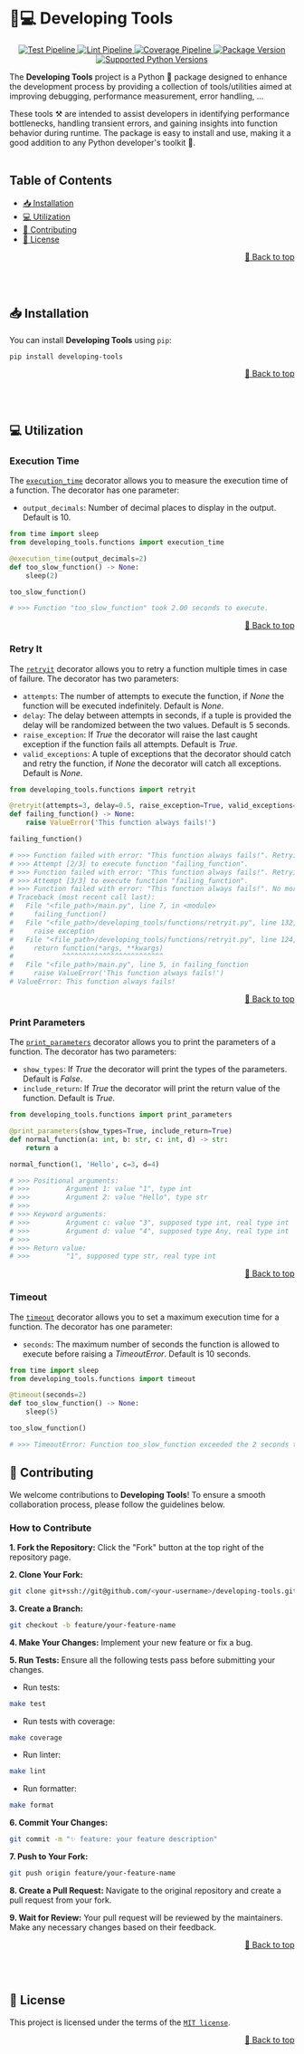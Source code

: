 <a name="readme-top"></a>

# 🐣💻 Developing Tools

<p align="center">
    <a href="https://github.com/adriamontoto/developing-tools/actions/workflows/test.yaml?event=push&branch=master" target="_blank">
        <img src="https://github.com/adriamontoto/developing-tools/actions/workflows/test.yaml/badge.svg?event=push&branch=master" alt="Test Pipeline">
    </a>
    <a href="https://github.com/adriamontoto/developing-tools/actions/workflows/lint.yaml?event=push&branch=master" target="_blank">
        <img src="https://github.com/adriamontoto/developing-tools/actions/workflows/lint.yaml/badge.svg?event=push&branch=master" alt="Lint Pipeline">
    </a>
        <a href="https://coverage-badge.samuelcolvin.workers.dev/redirect/adriamontoto/developing-tools" target="_blank">
        <img src="https://coverage-badge.samuelcolvin.workers.dev/adriamontoto/developing-tools.svg" alt="Coverage Pipeline">
    </a>
    <a href="https://pypi.org/project/developing-tools" target="_blank">
        <img src="https://img.shields.io/pypi/v/developing-tools?color=%2334D058&label=pypi%20package" alt="Package Version">
    </a>
    <a href="https://pypi.org/project/developing-tools/" target="_blank">
        <img src="https://img.shields.io/pypi/pyversions/developing-tools.svg?color=%2334D058" alt="Supported Python Versions">
    </a>
</p>

The **Developing Tools** project is a Python 🐍 package designed to enhance the development process by providing a collection of tools/utilities aimed at improving debugging, performance measurement, error handling, ...

These tools ⚒️ are intended to assist developers in identifying performance bottlenecks, handling transient errors, and gaining insights into function behavior during runtime. The package is easy to install and use, making it a good addition to any Python developer's toolkit 🚀.
<br><br>

## Table of Contents

- [📥 Installation](#installation)
- [💻 Utilization](#utilization)
- [🤝 Contributing](#contributing)
- [🔑 License](#license)

<p align="right">
    <a href="#readme-top">🔼 Back to top</a>
</p><br><br>

<a name="installation"></a>

## 📥 Installation

You can install **Developing Tools** using `pip`:

```bash
pip install developing-tools
```

<p align="right">
    <a href="#readme-top">🔼 Back to top</a>
</p><br><br>

<a name="utilization"></a>

## 💻 Utilization

### Execution Time

The [`execution_time`](https://github.com/adriamontoto/developing-tools/blob/master/developing_tools/functions/execution_time.py) decorator allows you to measure the execution time of a function. The decorator has one parameter:

- `output_decimals`: Number of decimal places to display in the output. Default is 10.

```python
from time import sleep
from developing_tools.functions import execution_time

@execution_time(output_decimals=2)
def too_slow_function() -> None:
    sleep(2)

too_slow_function()

# >>> Function "too_slow_function" took 2.00 seconds to execute.
```

<p align="right">
    <a href="#readme-top">🔼 Back to top</a>
</p>

### Retry It

The [`retryit`](https://github.com/adriamontoto/developing-tools/blob/master/developing_tools/functions/retryit.py) decorator allows you to retry a function multiple times in case of failure. The decorator has two parameters:

- `attempts`: The number of attempts to execute the function, if _None_ the function will be executed indefinitely. Default is _None_.
- `delay`: The delay between attempts in seconds, if a tuple is provided the delay will be randomized between the two values. Default is 5 seconds.
- `raise_exception`: If _True_ the decorator will raise the last caught exception if the function fails all attempts. Default is _True_.
- `valid_exceptions`: A tuple of exceptions that the decorator should catch and retry the function, if _None_ the decorator will catch all exceptions. Default is _None_.

```python
from developing_tools.functions import retryit

@retryit(attempts=3, delay=0.5, raise_exception=True, valid_exceptions=(ValueError,))
def failing_function() -> None:
    raise ValueError('This function always fails!')

failing_function()

# >>> Function failed with error: "This function always fails!". Retrying in 0.50 seconds ...
# >>> Attempt [2/3] to execute function "failing_function".
# >>> Function failed with error: "This function always fails!". Retrying in 0.50 seconds ...
# >>> Attempt [3/3] to execute function "failing_function".
# >>> Function failed with error: "This function always fails!". No more attempts.
# Traceback (most recent call last):
#   File "<file_path>/main.py", line 7, in <module>
#     failing_function()
#   File "<file_path>/developing_tools/functions/retryit.py", line 132, in wrapper
#     raise exception
#   File "<file_path>/developing_tools/functions/retryit.py", line 124, in wrapper
#     return function(*args, **kwargs)
#            ^^^^^^^^^^^^^^^^^^^^^^^^^
#   File "<file_path>/main.py", line 5, in failing_function
#     raise ValueError('This function always fails!')
# ValueError: This function always fails!
```

<p align="right">
    <a href="#readme-top">🔼 Back to top</a>
</p>

### Print Parameters

The [`print_parameters`](https://github.com/adriamontoto/developing-tools/blob/master/developing_tools/functions/print_parameters.py) decorator allows you to print the parameters of a function. The decorator has two parameters:

- `show_types`: If _True_ the decorator will print the types of the parameters. Default is _False_.
- `include_return`: If _True_ the decorator will print the return value of the function. Default is _True_.

```python
from developing_tools.functions import print_parameters

@print_parameters(show_types=True, include_return=True)
def normal_function(a: int, b: str, c: int, d) -> str:
    return a

normal_function(1, 'Hello', c=3, d=4)

# >>> Positional arguments:
# >>>         Argument 1: value "1", type int
# >>>         Argument 2: value "Hello", type str
# >>>
# >>> Keyword arguments:
# >>>         Argument c: value "3", supposed type int, real type int
# >>>         Argument d: value "4", supposed type Any, real type int
# >>>
# >>> Return value:
# >>>         "1", supposed type str, real type int
```

<p align="right">
    <a href="#readme-top">🔼 Back to top</a>
</p>

### Timeout

The [`timeout`](https://github.com/adriamontoto/developing-tools/blob/master/developing_tools/functions/timeout.py) decorator allows you to set a maximum execution time for a function. The decorator has one parameter:

- `seconds`: The maximum number of seconds the function is allowed to execute before raising a _TimeoutError_. Default is 10 seconds.

```python
from time import sleep
from developing_tools.functions import timeout

@timeout(seconds=2)
def too_slow_function() -> None:
    sleep(5)

too_slow_function()

# >>> TimeoutError: Function too_slow_function exceeded the 2 seconds timeout.
```

<a name="contributing"></a>

## 🤝 Contributing

We welcome contributions to **Developing Tools**! To ensure a smooth collaboration process, please follow the guidelines below.

### How to Contribute

**1. Fork the Repository:** Click the "Fork" button at the top right of the repository page.

**2. Clone Your Fork:**

```bash
git clone git+ssh://git@github.com/<your-username>/developing-tools.git
```

**3. Create a Branch:**

```bash
git checkout -b feature/your-feature-name
```

**4. Make Your Changes:** Implement your new feature or fix a bug.

**5. Run Tests:** Ensure all the following tests pass before submitting your changes.

- Run tests:

```bash
make test
```

- Run tests with coverage:

```bash
make coverage
```

- Run linter:

```bash
make lint
```

- Run formatter:

```bash
make format
```

**6. Commit Your Changes:**

```bash
git commit -m "✨ feature: your feature description"
```

**7. Push to Your Fork:**

```bash
git push origin feature/your-feature-name
```

**8. Create a Pull Request:** Navigate to the original repository and create a pull request from your fork.

**9. Wait for Review:** Your pull request will be reviewed by the maintainers. Make any necessary changes based on their feedback.

<p align="right">
    <a href="#readme-top">🔼 Back to top</a>
</p><br><br>

<a name="license"></a>

## 🔑 License

This project is licensed under the terms of the [`MIT license`](https://github.com/adriamontoto/developing-tools/blob/master/LICENSE.md).

<p align="right">
    <a href="#readme-top">🔼 Back to top</a>
</p>
